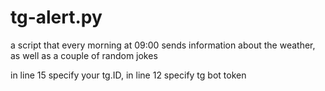 # tg-alert.py
 a script that every morning at 09:00 sends information about the weather, as well as a couple of random jokes
 
 in line 15 specify your tg.ID,
 in line 12 specify tg bot token
 
